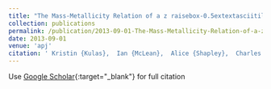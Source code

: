```yaml
---
title: "The Mass-Metallicity Relation of a z raisebox-0.5extextasciitilde 2 Protocluster with MOSFIRE"
collection: publications
permalink: /publication/2013-09-01-The-Mass-Metallicity-Relation-of-a-z-raisebox-05extextasciitilde-2-Protocluster-with-MOSFIRE
date: 2013-09-01
venue: 'apj'
citation: ' Kristin {Kulas},  Ian {McLean},  Alice {Shapley},  Charles {Steidel},  Nicholas {Konidaris},  Keith {Matthews},  Gregory {Mace},  Gwen {Rudie},  Ryan {Trainor},  Naveen {Reddy}, &quot;The Mass-Metallicity Relation of a z raisebox-0.5extextasciitilde 2 Protocluster with MOSFIRE.&quot; apj, 2013.'
---
```

Use [Google Scholar](https://scholar.google.com/scholar?q=The+Mass+Metallicity+Relation+of+a+z+raisebox+0.5extextasciitilde+2+Protocluster+with+MOSFIRE){:target="_blank"} for full citation
